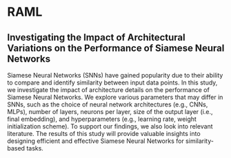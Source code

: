 # RAML
## Investigating the Impact of Architectural Variations on the Performance of Siamese Neural Networks

Siamese Neural Networks (SNNs) have gained popularity due to their ability to
compare and identify similarity between input data points. In this study, we investigate
the impact of architecture details on the performance of Siamese Neural
Networks. We explore various parameters that may differ in SNNs, such as the
choice of neural network architectures (e.g., CNNs, MLPs), number of layers, neurons
per layer, size of the output layer (i.e., final embedding), and hyperparameters
(e.g., learning rate, weight initialization scheme). To support our findings, we also
look into relevant literature. The results of this study will provide valuable insights
into designing efficient and effective Siamese Neural Networks for similarity-based
tasks.

